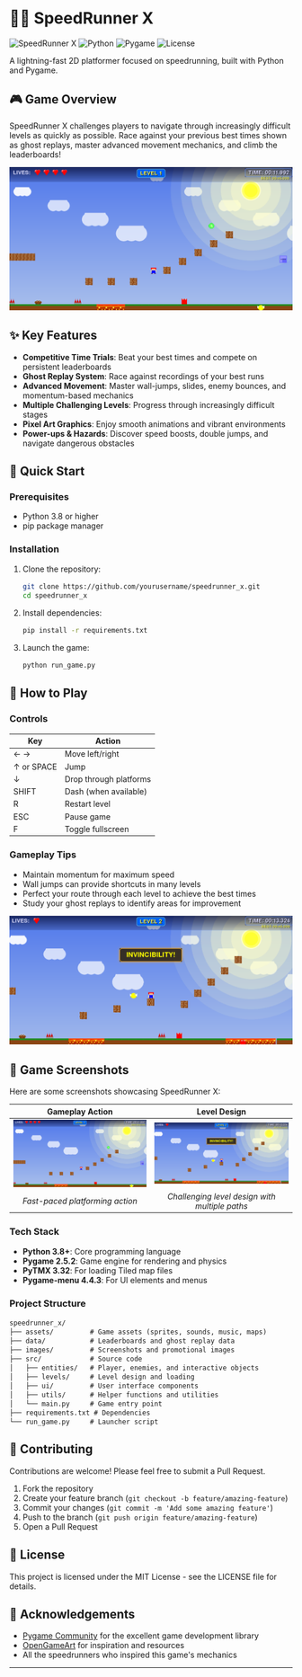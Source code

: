 # 🏃‍♂️ SpeedRunner X

![SpeedRunner X](https://img.shields.io/badge/Game-SpeedRunner_X-brightgreen)
![Python](https://img.shields.io/badge/Python-3.8+-blue)
![Pygame](https://img.shields.io/badge/Pygame-2.5.2-yellow)
![License](https://img.shields.io/badge/License-MIT-green)

A lightning-fast 2D platformer focused on speedrunning, built with Python and Pygame.

## 🎮 Game Overview

SpeedRunner X challenges players to navigate through increasingly difficult levels as quickly as possible. Race against your previous best times shown as ghost replays, master advanced movement mechanics, and climb the leaderboards!

![Game Screenshot 1](images/gameplay_screenshot.png)


## ✨ Key Features

- **Competitive Time Trials**: Beat your best times and compete on persistent leaderboards
- **Ghost Replay System**: Race against recordings of your best runs
- **Advanced Movement**: Master wall-jumps, slides, enemy bounces, and momentum-based mechanics
- **Multiple Challenging Levels**: Progress through increasingly difficult stages
- **Pixel Art Graphics**: Enjoy smooth animations and vibrant environments
- **Power-ups & Hazards**: Discover speed boosts, double jumps, and navigate dangerous obstacles

## 🚀 Quick Start

### Prerequisites
- Python 3.8 or higher
- pip package manager

### Installation

1. Clone the repository:
   ```bash
   git clone https://github.com/yourusername/speedrunner_x.git
   cd speedrunner_x
   ```

2. Install dependencies:
   ```bash
   pip install -r requirements.txt
   ```

3. Launch the game:
   ```bash
   python run_game.py
   ```

## 🎯 How to Play

### Controls
| Key           | Action                |
|---------------|------------------------|
| ← →           | Move left/right        |
| ↑ or SPACE    | Jump                   |
| ↓             | Drop through platforms |
| SHIFT         | Dash (when available)  |
| R             | Restart level          |
| ESC           | Pause game             |
| F             | Toggle fullscreen      |

### Gameplay Tips
- Maintain momentum for maximum speed
- Wall jumps can provide shortcuts in many levels
- Perfect your route through each level to achieve the best times
- Study your ghost replays to identify areas for improvement

![Game Screenshot 2](images/level_screenshot.png)


## 📸 Game Screenshots

Here are some screenshots showcasing SpeedRunner X:

| Gameplay Action | Level Design |
|:---------------:|:------------:|
| ![Gameplay Screenshot](images/gameplay_screenshot.png) | ![Level Screenshot](images/level_screenshot.png) |
| *Fast-paced platforming action* | *Challenging level design with multiple paths* |


### Tech Stack
- **Python 3.8+**: Core programming language
- **Pygame 2.5.2**: Game engine for rendering and physics
- **PyTMX 3.32**: For loading Tiled map files
- **Pygame-menu 4.4.3**: For UI elements and menus

### Project Structure
```
speedrunner_x/
├── assets/         # Game assets (sprites, sounds, music, maps)
├── data/           # Leaderboards and ghost replay data
├── images/         # Screenshots and promotional images
├── src/            # Source code
│   ├── entities/   # Player, enemies, and interactive objects
│   ├── levels/     # Level design and loading
│   ├── ui/         # User interface components
│   ├── utils/      # Helper functions and utilities
│   └── main.py     # Game entry point
├── requirements.txt # Dependencies
└── run_game.py     # Launcher script
```

## 🤝 Contributing

Contributions are welcome! Please feel free to submit a Pull Request.

1. Fork the repository
2. Create your feature branch (`git checkout -b feature/amazing-feature`)
3. Commit your changes (`git commit -m 'Add some amazing feature'`)
4. Push to the branch (`git push origin feature/amazing-feature`)
5. Open a Pull Request

## 📜 License

This project is licensed under the MIT License - see the LICENSE file for details.

## 🙏 Acknowledgements

- [Pygame Community](https://www.pygame.org/) for the excellent game development library
- [OpenGameArt](https://opengameart.org/) for inspiration and resources
- All the speedrunners who inspired this game's mechanics

---

